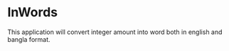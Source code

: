 # InWords
This application will convert integer amount into word both in english and bangla format.
